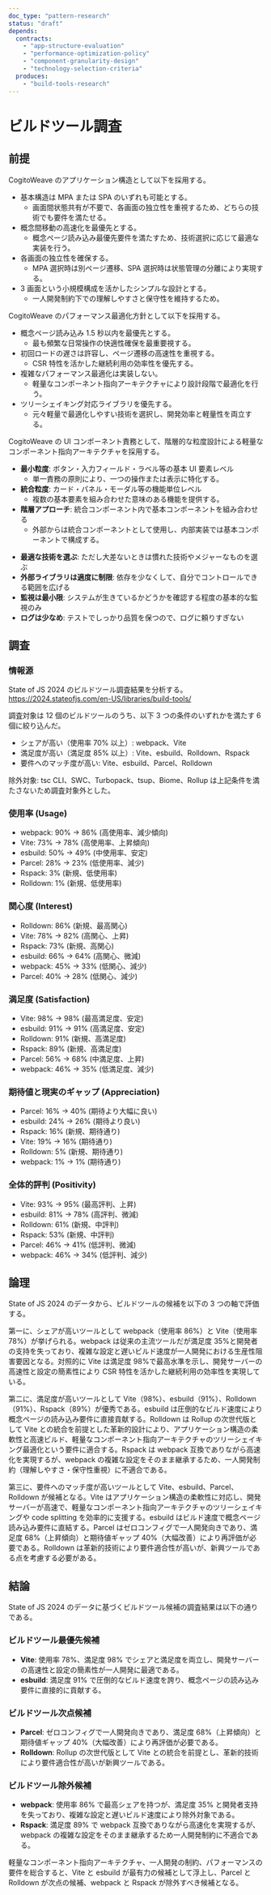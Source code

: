 ```yaml
---
doc_type: "pattern-research"
status: "draft"
depends:
  contracts:
    - "app-structure-evaluation"
    - "performance-optimization-policy"
    - "component-granularity-design"
    - "technology-selection-criteria"
  produces:
    - "build-tools-research"
---
```


# ビルドツール調査

## 前提

<!-- PREMISE_BEGIN: app-structure-evaluation -->

CogitoWeave のアプリケーション構造として以下を採用する。

- 基本構造は MPA または SPA のいずれも可能とする。
  - 画面間状態共有が不要で、各画面の独立性を重視するため、どちらの技術でも要件を満たせる。
- 概念間移動の高速化を最優先とする。
  - 概念ページ読み込み最優先要件を満たすため、技術選択に応じて最適な実装を行う。
- 各画面の独立性を確保する。
  - MPA 選択時は別ページ遷移、SPA 選択時は状態管理の分離により実現する。
- 3 画面という小規模構成を活かしたシンプルな設計とする。
  - 一人開発制約下での理解しやすさと保守性を維持するため。

<!-- PREMISE_END: app-structure-evaluation -->

<!-- PREMISE_BEGIN: performance-optimization-policy -->

CogitoWeave のパフォーマンス最適化方針として以下を採用する。

- 概念ページ読み込み 1.5 秒以内を最優先とする。
  - 最も頻繁な日常操作の快適性確保を最重要視する。
- 初回ロードの遅さは許容し、ページ遷移の高速性を重視する。
  - CSR 特性を活かした継続利用の効率性を優先する。
- 複雑なパフォーマンス最適化は実装しない。
  - 軽量なコンポーネント指向アーキテクチャにより設計段階で最適化を行う。
- ツリーシェイキング対応ライブラリを優先する。
  - 元々軽量で最適化しやすい技術を選択し、開発効率と軽量性を両立する。

<!-- PREMISE_END: performance-optimization-policy -->

<!-- PREMISE_BEGIN: component-granularity-design -->

CogitoWeave の UI コンポーネント責務として、階層的な粒度設計による軽量なコンポーネント指向アーキテクチャを採用する。

- **最小粒度**: ボタン・入力フィールド・ラベル等の基本 UI 要素レベル
  - 単一責務の原則により、一つの操作または表示に特化する。
- **統合粒度**: カード・パネル・モーダル等の機能単位レベル
  - 複数の基本要素を組み合わせた意味のある機能を提供する。
- **階層アプローチ**: 統合コンポーネント内で基本コンポーネントを組み合わせる
  - 外部からは統合コンポーネントとして使用し、内部実装では基本コンポーネントで構成する。

<!-- PREMISE_END: component-granularity-design -->

<!-- PREMISE_BEGIN: technology-selection-criteria -->

- **最適な技術を選ぶ**: ただし大差ないときは慣れた技術やメジャーなものを選ぶ
- **外部ライブラリは適度に制限**: 依存を少なくして、自分でコントロールできる範囲を広げる
- **監視は最小限**: システムが生きているかどうかを確認する程度の基本的な監視のみ
- **ログは少なめ**: テストでしっかり品質を保つので、ログに頼りすぎない

<!-- PREMISE_END: technology-selection-criteria -->

## 調査

### 情報源

State of JS 2024 のビルドツール調査結果を分析する。
<https://2024.stateofjs.com/en-US/libraries/build-tools/>

調査対象は 12 個のビルドツールのうち、以下 3 つの条件のいずれかを満たす 6 個に絞り込んだ。

- シェアが高い（使用率 70% 以上）: webpack、Vite
- 満足度が高い（満足度 85% 以上）: Vite、esbuild、Rolldown、Rspack
- 要件へのマッチ度が高い: Vite、esbuild、Parcel、Rolldown

除外対象: tsc CLI、SWC、Turbopack、tsup、Biome、Rollup は上記条件を満たさないため調査対象外とした。

### 使用率 (Usage)

- webpack: 90% → 86% (高使用率、減少傾向)
- Vite: 73% → 78% (高使用率、上昇傾向)
- esbuild: 50% → 49% (中使用率、安定)
- Parcel: 28% → 23% (低使用率、減少)
- Rspack: 3% (新規、低使用率)
- Rolldown: 1% (新規、低使用率)

### 関心度 (Interest)

- Rolldown: 86% (新規、最高関心)
- Vite: 78% → 82% (高関心、上昇)
- Rspack: 73% (新規、高関心)
- esbuild: 66% → 64% (高関心、微減)
- webpack: 45% → 33% (低関心、減少)
- Parcel: 40% → 28% (低関心、減少)

### 満足度 (Satisfaction)

- Vite: 98% → 98% (最高満足度、安定)
- esbuild: 91% → 91% (高満足度、安定)
- Rolldown: 91% (新規、高満足度)
- Rspack: 89% (新規、高満足度)
- Parcel: 56% → 68% (中満足度、上昇)
- webpack: 46% → 35% (低満足度、減少)

### 期待値と現実のギャップ (Appreciation)

- Parcel: 16% → 40% (期待より大幅に良い)
- esbuild: 24% → 26% (期待より良い)
- Rspack: 16% (新規、期待通り)
- Vite: 19% → 16% (期待通り)
- Rolldown: 5% (新規、期待通り)
- webpack: 1% → 1% (期待通り)

### 全体的評判 (Positivity)

- Vite: 93% → 95% (最高評判、上昇)
- esbuild: 81% → 78% (高評判、微減)
- Rolldown: 61% (新規、中評判)
- Rspack: 53% (新規、中評判)
- Parcel: 46% → 41% (低評判、微減)
- webpack: 46% → 34% (低評判、減少)

## 論理

State of JS 2024 のデータから、ビルドツールの候補を以下の 3 つの軸で評価する。

第一に、シェアが高いツールとして webpack（使用率 86%）と Vite（使用率 78%）が挙げられる。webpack は従来の主流ツールだが満足度 35%と開発者の支持を失っており、複雑な設定と遅いビルド速度が一人開発における生産性阻害要因となる。対照的に Vite は満足度 98%で最高水準を示し、開発サーバーの高速性と設定の簡素性により CSR 特性を活かした継続利用の効率性を実現している。

第二に、満足度が高いツールとして Vite（98%）、esbuild（91%）、Rolldown（91%）、Rspack（89%）が優秀である。esbuild は圧倒的なビルド速度により概念ページの読み込み要件に直接貢献する。Rolldown は Rollup の次世代版として Vite との統合を前提とした革新的設計により、アプリケーション構造の柔軟性と高速ビルド、軽量なコンポーネント指向アーキテクチャのツリーシェイキング最適化という要件に適合する。Rspack は webpack 互換でありながら高速化を実現するが、webpack の複雑な設定をそのまま継承するため、一人開発制約（理解しやすさ・保守性重視）に不適合である。

第三に、要件へのマッチ度が高いツールとして Vite、esbuild、Parcel、Rolldown が候補となる。Vite はアプリケーション構造の柔軟性に対応し、開発サーバーが高速で、軽量なコンポーネント指向アーキテクチャのツリーシェイキングや code splitting を効率的に支援する。esbuild はビルド速度で概念ページ読み込み要件に直結する。Parcel はゼロコンフィグで一人開発向きであり、満足度 68%（上昇傾向）と期待値ギャップ 40%（大幅改善）により再評価が必要である。Rolldown は革新的技術により要件適合性が高いが、新興ツールである点を考慮する必要がある。

## 結論

<!-- GLOBAL_CONCLUSION_BEGIN: build-tools-research -->

State of JS 2024 のデータに基づくビルドツール候補の調査結果は以下の通りである。

### ビルドツール最優先候補

- **Vite**: 使用率 78%、満足度 98% でシェアと満足度を両立し、開発サーバーの高速性と設定の簡素性が一人開発に最適である。
- **esbuild**: 満足度 91% で圧倒的なビルド速度を誇り、概念ページの読み込み要件に直接的に貢献する。

### ビルドツール次点候補

- **Parcel**: ゼロコンフィグで一人開発向きであり、満足度 68%（上昇傾向）と期待値ギャップ 40%（大幅改善）により再評価が必要である。
- **Rolldown**: Rollup の次世代版として Vite との統合を前提とし、革新的技術により要件適合性が高いが新興ツールである。

### ビルドツール除外候補

- **webpack**: 使用率 86% で最高シェアを持つが、満足度 35% と開発者支持を失っており、複雑な設定と遅いビルド速度により除外対象である。
- **Rspack**: 満足度 89% で webpack 互換でありながら高速化を実現するが、webpack の複雑な設定をそのまま継承するため一人開発制約に不適合である。

軽量なコンポーネント指向アーキテクチャ、一人開発の制約、パフォーマンスの要件を総合すると、Vite と esbuild が最有力の候補として浮上し、Parcel と Rolldown が次点の候補、webpack と Rspack が除外すべき候補となる。

<!-- GLOBAL_CONCLUSION_END: build-tools-research -->
